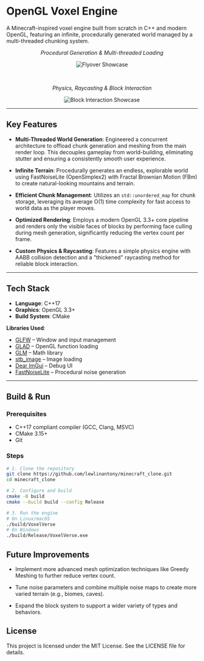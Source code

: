 # OpenGL Voxel Engine
A Minecraft-inspired voxel engine built from scratch in C++ and modern OpenGL, featuring an infinite, procedurally generated world managed by a multi-threaded chunking system.

<p align="center"><i>Procedural Generation & Multi-threaded Loading</i></p>
<p align="center">
  <img src="assets/showcase_flyover.gif" alt="Flyover Showcase" style="max-width: 100%; height: auto;"/>
</p>
</br>

<p align="center"><i>Physics, Raycasting & Block Interaction</i></p>
<p align="center">
  <img src="assets/showcase_interaction.gif" alt="Block Interaction Showcase" style="max-width: 100%; height: auto;"/>
</p>


---

## Key Features



- **Multi-Threaded World Generation**: Engineered a concurrent architecture to offload chunk generation and meshing from the main render loop. This decouples gameplay from world-building, eliminating stutter and ensuring a consistently smooth user experience.

- **Infinite Terrain**: Procedurally generates an endless, explorable world using FastNoiseLite (OpenSimplex2) with Fractal Brownian Motion (FBm) to create natural-looking mountains and terrain.

- **Efficient Chunk Management**: Utilizes an `std::unordered_map` for chunk storage, leveraging its average O(1) time complexity for fast access to world data as the player moves.

- **Optimized Rendering**: Employs a modern OpenGL 3.3+ core pipeline and renders only the visible faces of blocks by performing face culling during mesh generation, significantly reducing the vertex count per frame.

- **Custom Physics & Raycasting**: Features a simple physics engine with AABB collision detection and a "thickened" raycasting method for reliable block interaction.

---

## Tech Stack

- **Language**: C++17  
- **Graphics**: OpenGL 3.3+  
- **Build System**: CMake

**Libraries Used**:
- [GLFW](https://www.glfw.org/) – Window and input management  
- [GLAD](https://glad.dav1d.de/) – OpenGL function loading  
- [GLM](https://github.com/g-truc/glm) – Math library  
- [stb_image](https://github.com/nothings/stb) – Image loading  
- [Dear ImGui](https://github.com/ocornut/imgui) – Debug UI  
- [FastNoiseLite](https://github.com/Auburn/FastNoiseLite) – Procedural noise generation  

---

## Build & Run

### Prerequisites

- C++17 compliant compiler (GCC, Clang, MSVC)  
- CMake 3.15+  
- Git  

### Steps

```bash
# 1. Clone the repository
git clone https://github.com/lewlinantony/minecraft_clone.git
cd minecraft_clone

# 2. Configure and build
cmake -B build
cmake --build build --config Release

# 3. Run the engine
# On Linux/macOS
./build/VoxelVerse
# On Windows
./build/Release/VoxelVerse.exe
```

## Future Improvements
- Implement more advanced mesh optimization techniques like Greedy Meshing to further reduce vertex count.

- Tune noise parameters and combine multiple noise maps to create more varied terrain (e.g., biomes, caves).

- Expand the block system to support a wider variety of types and behaviors.

## License
This project is licensed under the MIT License. See the LICENSE file for details.
